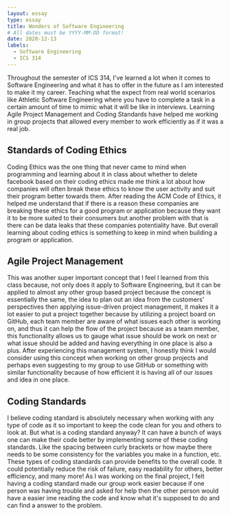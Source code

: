 ```yaml
---
layout: essay
type: essay
title: Wonders of Software Engineering
# All dates must be YYYY-MM-DD format!
date: 2020-12-13
labels:
  - Software Engineering
  - ICS 314
---
```


Throughout the semester of ICS 314, I've learned a lot when it comes to Software Engineering and what it has to offer in the future as I am interested to make it my career. Teaching what the expect from real world scenarios like Athletic Software Engineering where you have to complete a task in a certain amount of time to mimic what it will be like in interviews. Learning Agile Project Management and Coding Standards have helped me working in group projects that allowed every member to work efficiently as if it was a real job.

## Standards of Coding Ethics

Coding Ethics was the one thing that never came to mind when programming and learning about it in class about whether to delete facebook based on their coding ethics made me think a lot about how companies will often break these ethics to know the user activity and suit their program better towards them. After reading the ACM Code of Ethics, it helped me understand that if there is a reason these companies are breaking these ethics for a good program or application because they want it to be more suited to their consumers but another problem with that is there can be data leaks that these companies potentiality have. But overall learning about coding ethics is something to keep in mind when building a program or application.

## Agile Project Management

This was another super important concept that I feel I learned from this class because, not only does it apply to Software Engineering, but it can be applied to almost any other group based project because the concept is essentially the same, the idea to plan out an idea from the customers’ perspectives then applying issue-driven project management, it makes it a lot easier to put a project together because by utilizing a project board on GitHub, each team member are aware of what issues each other is working on, and thus it can help the flow of the project because as a team member, this functionality allows us to gauge what issue should be work on next or what issue should be added and having everything in one place is also a plus. After experiencing this management system, I honestly think I would consider using this concept when working on other group projects and perhaps even suggesting to my group to use GitHub or something with similar functionality because of how efficient it is having all of our issues and idea in one place.

## Coding Standards

I believe coding standard is absolutely necessary when working with any type of code as it so important to keep the code clean for you and others to look at. But what is a coding standard anyway? It can have a bunch of ways one can make their code better by implementing some of these coding standards. Like the spacing between curly brackets or how maybe there needs to be some consistency for the variables you make in a function, etc. These types of coding standards can provide benefits to the overall code. It could potentially reduce the risk of failure, easy readability for others, better efficiency, and many more! As I was working on the final project, I felt having a coding standard made our group work easier because if one person was having trouble and asked for help then the other person would have a easier ime reading the code and know what it's supposed to do and can find a answer to the problem.